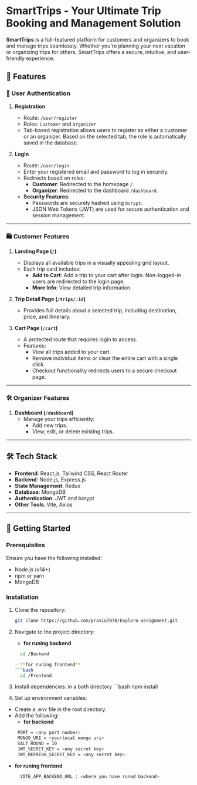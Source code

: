 # SmartTrips - Your Ultimate Trip Booking and Management Solution  

**SmartTrips** is a full-featured platform for customers and organizers to book and manage trips seamlessly. Whether you're planning your next vacation or organizing trips for others, SmartTrips offers a secure, intuitive, and user-friendly experience.  

## 🌟 Features  

### 🔑 User Authentication  

1. **Registration**  
   - Route: `/user/register`  
   - Roles: `Customer` and `Organizer`  
   - Tab-based registration allows users to register as either a customer or an organizer. Based on the selected tab, the role is automatically saved in the database.  

2. **Login**  
   - Route: `/user/login`  
   - Enter your registered email and password to log in securely.  
   - Redirects based on roles:  
     - **Customer**: Redirected to the homepage `/`.  
     - **Organizer**: Redirected to the dashboard `/dashboard`.  
   - **Security Features**:  
     - Passwords are securely hashed using `bcrypt`.  
     - JSON Web Tokens (JWT) are used for secure authentication and session management.  

---

### 🛍️ Customer Features  

1. **Landing Page (`/`)**  
   - Displays all available trips in a visually appealing grid layout.  
   - Each trip card includes:  
     - **Add to Cart**: Add a trip to your cart after login. Non-logged-in users are redirected to the login page.  
     - **More Info**: View detailed trip information.  

2. **Trip Detail Page (`/trips/:id`)**  
   - Provides full details about a selected trip, including destination, price, and itinerary.  

3. **Cart Page (`/cart`)**  
   - A protected route that requires login to access.  
   - Features:  
     - View all trips added to your cart.  
     - Remove individual items or clear the entire cart with a single click.  
     - Checkout functionality redirects users to a secure checkout page.  

---

### 🛠️ Organizer Features  

1. **Dashboard (`/dashboard`)**  
   - Manage your trips efficiently:  
     - Add new trips.  
     - View, edit, or delete existing trips.  

---

## 🛠️ Tech Stack  

- **Frontend**: React.js, Tailwind CSS, React Router  
- **Backend**: Node.js, Express.js  
- **State Management**: Redux  
- **Database**: MongoDB  
- **Authentication**: JWT and bcrypt  
- **Other Tools**: Vite, Axios  

---

## 🚀 Getting Started  

### Prerequisites  

Ensure you have the following installed:  
- Node.js (v14+)  
- npm or yarn  
- MongoDB  

### Installation  

1. Clone the repository:  
   ```bash  
   git clone https://github.com/pravin7878/Exploro-assignment.git

2. Navigate to the project directory:
   - **for runing backend** 
    ```bash
      cd /Backend

   - **for runing frontend** 
    ```bash
      cd /Frontend

3. Install dependencies: in a both directory
       ```bash
       npm install

3. Set up environment variables:
  - Create a .env file in the root directory.
  - Add the following:
    - **for backend** 
    ```bash
     PORT = <any port number>
     MONGO_URI = <yourlocal mongo uri>
     SALT_ROUND = 10
     JWT_SECRET_KEY = <any secret key>
     JWT_REFRESH_SECRET_KEY = <any secret key>

   - **for runing frontend** 
      ```bash
        VITE_APP_BACKEND_URL : <where you have runed backend>


